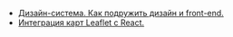 * [Дизайн-система. Как подружить дизайн и front-end.](/2017_11_11_gorodit/index.html)
* [Интеграция карт Leaflet с React.](/2018-06-09_inner-conf/index.html)
